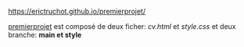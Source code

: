 https://erictruchot.github.io/premierprojet/

<ins>premierprojet</ins> est composé de deux ficher: *cv.html* et *style.css* et deux branche: **main et style**

